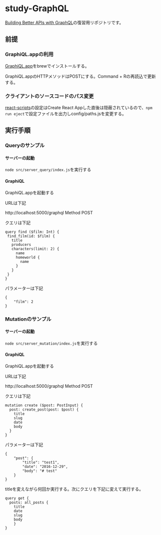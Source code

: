 # study-GraphQL

[Building Better APIs with GraphQL](https://www.udemy.com/building-better-apis-with-graphql/)の復習用リポジトリです。

## 前提

### GraphiQL.appの利用

[GraphiQL.app](https://github.com/skevy/graphiql-app)をbrewでインストールする。

GraphiQL.appのHTTPメソッドはPOSTにする。Command + Rの再読込で更新する。

### クライアントのソースコードのパス変更

[react-scripts](https://www.npmjs.com/package/react-scripts)の設定はCreate React Appした直後は隠蔽されているので、`npm run eject`で設定ファイルを出力しconfig/paths.jsを変更する。

## 実行手順

### Queryのサンプル

#### サーバーの起動

`node src/server_query/index.js`を実行する

#### GraphiQL

GraphiQL.appを起動する

URLは下記

http://localhost:5000/graphql Method POST

クエリは下記

```
query find ($film: Int) {
 find_film(id: $film) {
   title
   producers
   characters(limit: 2) {
	 name
	 homeworld {
	   name
	 }
   }
 }
}
``` 

パラメーターは下記

```
{
	"film": 2
}
```

### Mutationのサンプル

#### サーバーの起動

`node src/server_mutation/index.js`を実行する

#### GraphiQL

GraphiQL.appを起動する

URLは下記

http://localhost:5000/graphql Method POST

クエリは下記

```
mutation create ($post: PostInput) {
  post: create_post(post: $post) {
    title
    slug
    date
    body
  }
}
``` 

パラメーターは下記

```
{
	"post": {
		"title": "test1",
		"date": "2016-12-29",
		"body": "# test"
	}
}
```

titleを変えながら何回か実行する。次にクエリを下記に変えて実行する。

```
query get {
  posts: all_posts {
  	title
  	date
    slug
    body
	}
}
``` 

